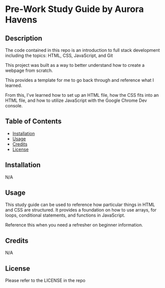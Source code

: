 # Pre-Work Study Guide by Aurora Havens

## Description
The code contained in this repo is an introduction to full stack development including the topics: HTML, CSS, JavaScript, and Git

This project was built as a way to better understand how to create a webpage from scratch.

This provides a template for me to go back through and reference what I learned. 

From this, I've learned how to set up an HTML file, how the CSS fits into an HTML file, and how to utilize JavaScript with the Google Chrome Dev console.

## Table of Contents

- [Installation](#installation)
- [Usage](#usage)
- [Credits](#credits)
- [License](#license)

## Installation
N/A

## Usage

This study guide can be used to reference how particular things in HTML and CSS are structured. It provides a foundation on how to use arrays, for loops, conditional statements, and functions in JavaScript.

Reference this when you need a refresher on beginner information.

## Credits
N/A

## License
Please refer to the LICENSE in the repo
